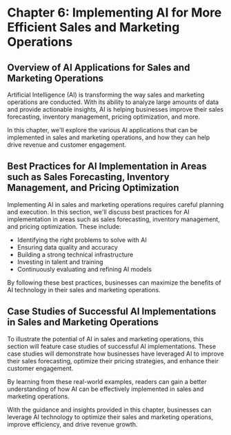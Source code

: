 Chapter 6: Implementing AI for More Efficient Sales and Marketing Operations
============================================================================

Overview of AI Applications for Sales and Marketing Operations
--------------------------------------------------------------

Artificial Intelligence (AI) is transforming the way sales and marketing operations are conducted. With its ability to analyze large amounts of data and provide actionable insights, AI is helping businesses improve their sales forecasting, inventory management, pricing optimization, and more.

In this chapter, we'll explore the various AI applications that can be implemented in sales and marketing operations, and how they can help drive revenue and customer engagement.

Best Practices for AI Implementation in Areas such as Sales Forecasting, Inventory Management, and Pricing Optimization
-----------------------------------------------------------------------------------------------------------------------

Implementing AI in sales and marketing operations requires careful planning and execution. In this section, we'll discuss best practices for AI implementation in areas such as sales forecasting, inventory management, and pricing optimization. These include:

* Identifying the right problems to solve with AI
* Ensuring data quality and accuracy
* Building a strong technical infrastructure
* Investing in talent and training
* Continuously evaluating and refining AI models

By following these best practices, businesses can maximize the benefits of AI technology in their sales and marketing operations.

Case Studies of Successful AI Implementations in Sales and Marketing Operations
-------------------------------------------------------------------------------

To illustrate the potential of AI in sales and marketing operations, this section will feature case studies of successful AI implementations. These case studies will demonstrate how businesses have leveraged AI to improve their sales forecasting, optimize their pricing strategies, and enhance their customer engagement.

By learning from these real-world examples, readers can gain a better understanding of how AI can be effectively implemented in sales and marketing operations.

With the guidance and insights provided in this chapter, businesses can leverage AI technology to optimize their sales and marketing operations, improve efficiency, and drive revenue growth.
